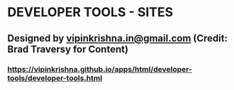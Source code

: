 # DEVELOPER TOOLS - SITES

## Designed by vipinkrishna.in@gmail.com (Credit: Brad Traversy for Content)

### https://vipinkrishna.github.io/apps/html/developer-tools/developer-tools.html